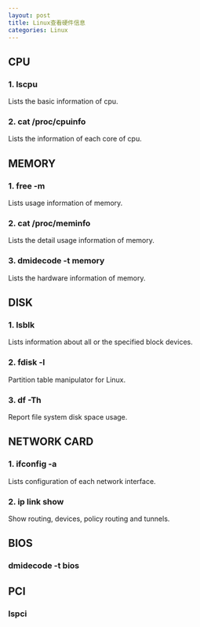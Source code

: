 ```yaml
---
layout: post
title: Linux查看硬件信息
categories: Linux
---
```


<!--more-->

## CPU
### 1. lscpu

Lists the basic information of cpu.

### 2. cat /proc/cpuinfo

Lists the information of each core of cpu.

## MEMORY
### 1. free -m

Lists usage information of memory.

### 2. cat /proc/meminfo

Lists the detail usage information of memory.

### 3. dmidecode -t memory

Lists the hardware information of memory.

## DISK
### 1. lsblk
	
Lists information about all or the specified block devices.

### 2. fdisk -l

Partition table manipulator for Linux.

### 3. df -Th

Report file system disk space usage.

## NETWORK CARD

### 1. ifconfig -a

Lists configuration of each network interface.

### 2. ip link show 

Show routing, devices, policy routing and tunnels.

## BIOS
### dmidecode -t bios

## PCI
### lspci
